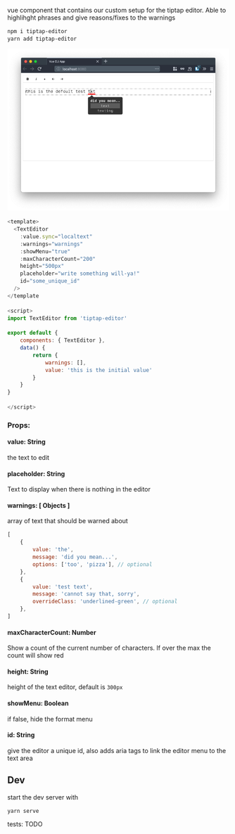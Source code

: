 vue component that contains our custom setup for the tiptap editor. Able to highlihght phrases and give reasons/fixes to the warnings

```bash
npm i tiptap-editor
yarn add tiptap-editor
```

![example image](img/example.png)

```js
<template>
  <TextEditor
    :value.sync="localtext"
    :warnings="warnings"
    :showMenu="true"
    :maxCharacterCount="200"
    height="500px"
    placeholder="write something will-ya!"
    id="some_unique_id"
  />
</template

<script>
import TextEditor from 'tiptap-editor'

export default {
    components: { TextEditor },
    data() {
        return {
            warnings: [],
            value: 'this is the initial value'
        }
    }
}

</script>
```


### Props:

#### value: String
the text to edit

#### placeholder: String
Text to display when there is nothing in the editor

#### warnings: [ Objects ]
array of text that should be warned about
```js
[
    {
        value: 'the',
        message: 'did you mean...',
        options: ['too', 'pizza'], // optional
    },
    {
        value: 'test text',
        message: 'cannot say that, sorry',
        overrideClass: 'underlined-green', // optional
    },
]
```

#### maxCharacterCount: Number
Show a count of the current number of characters. If over the max the count will show red

#### height: String
height of the text editor, default is `300px`

#### showMenu: Boolean
if false, hide the format menu

#### id: String
give the editor a unique id, also adds aria tags to link the editor menu to the text area

## Dev
start the dev server with

```bash
yarn serve
```

tests: TODO
